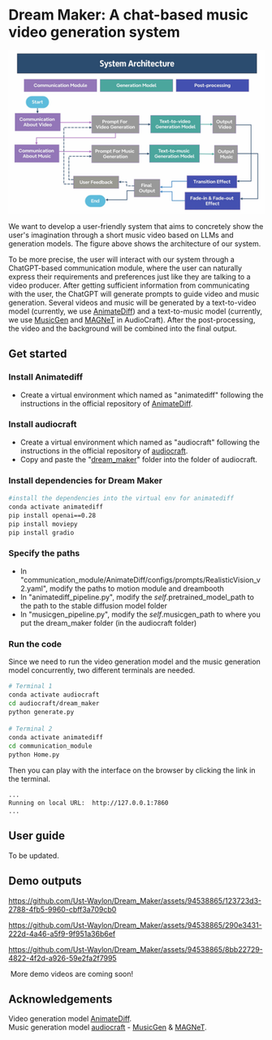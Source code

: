 # Dream Maker: A chat-based music video generation system
<p align="center">
    <img src="readme/framework_updated.jpg" alt="My Image" style="max-width:400;" />
</p>

We want to develop a user-friendly system that aims to concretely show the user's imagination through a short music video based on LLMs and generation models. The figure above shows the architecture of our system.  
  
To be more precise, the user will interact with our system through a ChatGPT-based communication module, where the user can naturally express their requirements and preferences just like they are talking to a video producer. After getting sufficient information from communicating with the user, the ChatGPT will generate prompts to guide video and music generation. Several videos and music will be generated by a text-to-video model (currently, we use [AnimateDiff](https://github.com/guoyww/AnimateDiff)) and a text-to-music model (currently, we use [MusicGen](https://github.com/facebookresearch/audiocraft/blob/main/docs/MUSICGEN.md) and [MAGNeT](https://github.com/facebookresearch/audiocraft/blob/main/docs/MAGNET.md) in AudioCraft).  After the post-processing, the video and the background will be combined into the final output.

## Get started
### Install Animatediff
- Create a virtual environment which named as "animatediff" following the instructions in the official repository of [AnimateDiff](https://github.com/guoyww/AnimateDiff).

### Install audiocraft
- Create a virtual environment which named as "audiocraft" following the instructions in the official repository of [audiocraft](https://github.com/facebookresearch/audiocraft).  
- Copy and paste the "[dream_maker](https://github.com/Ust-Waylon/Dream_Maker/tree/main/dream_maker)" folder into the folder of audiocraft.

### Install dependencies for Dream Maker
```bash
#install the dependencies into the virtual env for animatediff
conda activate animatediff 
pip install openai==0.28
pip install moviepy
pip install gradio
```
### Specify the paths
- In "communication_module/AnimateDiff/configs/prompts/RealisticVision_v2.yaml", modify the paths to motion module and dreambooth
- In "animatediff_pipeline.py", modify the *self*.pretrained_model_path to the path to the stable diffusion model folder
- In "musicgen_pipeline.py", modify the *self*.musicgen_path to where you put the dream_maker folder (in the audiocraft folder)

### Run the code
Since we need to run the video generation model and the music generation model concurrently, two different terminals are needed.
```bash
# Terminal 1
conda activate audiocraft
cd audiocraft/dream_maker
python generate.py

# Terminal 2
conda activate animatediff
cd communication_module
python Home.py
```
Then you can play with the interface on the browser by clicking the link in the terminal.
```
...
Running on local URL:  http://127.0.0.1:7860
...
```
## User guide
To be updated.

## Demo outputs

https://github.com/Ust-Waylon/Dream_Maker/assets/94538865/123723d3-2788-4fb5-9960-cbff3a709cb0

https://github.com/Ust-Waylon/Dream_Maker/assets/94538865/290e3431-222d-4a46-a5f9-9f951a36b6ef

https://github.com/Ust-Waylon/Dream_Maker/assets/94538865/8bb22729-4822-4f2d-a926-59e2fa2f7995

 More demo videos are coming soon!

## Acknowledgements
Video generation model [AnimateDiff](https://github.com/guoyww/AnimateDiff).  
Music generation model [audiocraft](https://github.com/facebookresearch/audiocraft) - [MusicGen](https://github.com/facebookresearch/audiocraft/blob/main/docs/MUSICGEN.md) & [MAGNeT](https://github.com/facebookresearch/audiocraft/blob/main/docs/MAGNET.md).
